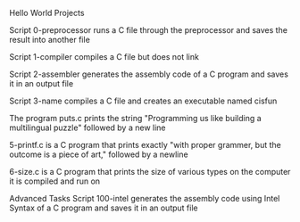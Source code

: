 Hello World Projects

Script 0-preprocessor runs a C file through the preprocessor and saves the result into another file

Script 1-compiler compiles a C file but does not link

Script 2-assembler generates the assembly code of a C program and saves it in an output file

Script 3-name compiles a C file and creates an executable named cisfun

The program puts.c prints the string \"Programming us like building a multilingual puzzle\" followed by a new line

5-printf.c is a C program that prints exactly \"with proper grammer, but the outcome is a piece of art,\" followed by a newline

6-size.c is a C program that prints the size of various types on the computer it is compiled and run on

Advanced Tasks
Script 100-intel generates the assembly code using Intel Syntax of a C program and saves it in an output file
